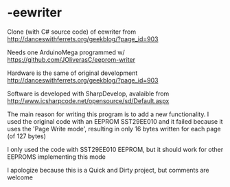 # -eewriter
Clone (with C# source code) of eewriter from http://danceswithferrets.org/geekblog/?page_id=903

Needs one ArduinoMega programmed w/ https://github.com/JOliverasC/eeprom-writer

Hardware is the same of original development http://danceswithferrets.org/geekblog/?page_id=903

Software is developed with SharpDevelop, avalaible from http://www.icsharpcode.net/opensource/sd/Default.aspx

The main reason for writing this program is to add a new functionality. I used the original code with an EEPROM SST29EE010 and it failed because it uses the 'Page Write mode', resulting in only 16 bytes written for each page (of 127 bytes)

I only used the code with SST29EE010 EEPROM, but it should work for other EEPROMS implementing this mode

I apologize because this is a Quick and Dirty project, but comments are welcome
